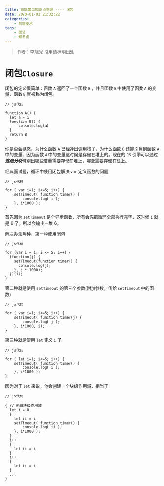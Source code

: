 ```yaml
---
title: 前端常见知识点整理 ---- 闭包
date: 2020-01-02 21:32:22
categories: 
	- 前端技术
tags: 
	- 面试
	- 知识点
---
```

> 作者：李旭光
> 引用请标明出处


# 闭包`Closure` 
闭包的定义很简单：函数 `A` 返回了一个函数 `B` ，并且函数 `B` 中使用了函数 `A` 的变量，函数 `B` 就被称为闭包。

```
// js代码

function A() {
  let a = 1
  function B() {
      console.log(a)
  }
  return B
}
```
你是否会疑惑，为什么函数 `A` 已经弹出调用栈了，为什么函数 `B` 还能引用到函数 `A` 中的变量。因为函数 `A` 中的变量这时候是存储在堆上的。现在的 `JS` 引擎可以通过***逃逸分析***辨别出哪些变量需要存储在堆上，哪些需要存储在栈上。

经典面试题，循环中使用闭包解决 `var` 定义函数的问题

```
// js代码

for ( var i=1; i<=5; i++) {
	setTimeout( function timer() {
		console.log( i );
	}, i*1000 );
}
```
首先因为 `setTimeout` 是个异步函数，所有会先把循环全部执行完毕，这时候 `i` 就是 6 了，所以会输出一堆 6。

解决办法两种，第一种使用闭包

```
// js代码

for (var i = 1; i <= 5; i++) {
  (function(j) {
    setTimeout(function timer() {
      console.log(j);
    }, j * 1000);
  })(i);
}
```
第二种就是使用 `setTimeout` 的第三个参数(附加参数，传给 `setTimeout` 中的函数)

```
// js代码

for ( var i=1; i<=5; i++) {
	setTimeout( function timer(j) {
		console.log( j );
	}, i*1000, i);
}
```

第三种就是使用 `let` 定义 `i` 了
```
// js代码

for ( let i=1; i<=5; i++) {
	setTimeout( function timer() {
		console.log( i );
	}, i*1000 );
}
```
因为对于 `let` 来说，他会创建一个块级作用域，相当于

```
// js代码

{ // 形成块级作用域
  let i = 0
  {
    let ii = i
    setTimeout( function timer() {
        console.log( ii );
    }, i*1000 );
  }
  i++
  {
    let ii = i
  }
  i++
  {
    let ii = i
  }
  ...
}
```